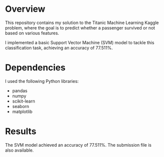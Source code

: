 # Overview
This repository contains my solution to the Titanic Machine Learning Kaggle problem, where the goal is to predict whether a passenger survived or not based on various features. 

I implemented a basic Support Vector Machine (SVM) model to tackle this classification task, achieving an accuracy of 77.511%.

# Dependencies
I used the following Python libraries:
* pandas
* numpy
* scikit-learn
* seaborn
* matplotlib

# Results
The SVM model achieved an accuracy of 77.511%. The submission file is also available.
